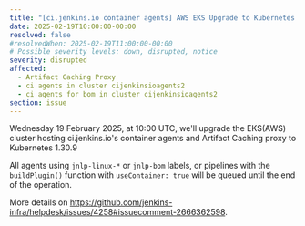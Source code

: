 ```yaml
---
title: "[ci.jenkins.io container agents] AWS EKS Upgrade to Kubernetes 1.30.9"
date: 2025-02-19T10:00:00-00:00
resolved: false
#resolvedWhen: 2025-02-19T11:00:00-00:00
# Possible severity levels: down, disrupted, notice
severity: disrupted
affected:
  - Artifact Caching Proxy
  - ci agents in cluster cijenkinsioagents2
  - ci agents for bom in cluster cijenkinsioagents2
section: issue
---
```


Wednesday 19 February 2025, at 10:00 UTC, we'll upgrade the EKS(AWS) cluster hosting ci.jenkins.io's container agents and Artifact Caching proxy to Kubernetes 1.30.9

All agents using `jnlp-linux-*` or `jnlp-bom` labels, or pipelines with the `buildPlugin()` function with `useContainer: true` will be queued until the end of the operation.

More details on <https://github.com/jenkins-infra/helpdesk/issues/4258#issuecomment-2666362598>.
